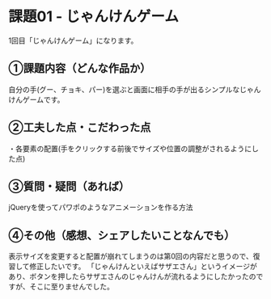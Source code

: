 # 課題01 - じゃんけんゲーム
1回目「じゃんけんゲーム」になります。

## ①課題内容（どんな作品か）
自分の手(グー、チョキ、パー)を選ぶと画面に相手の手が出るシンプルなじゃんけんゲームです。

## ②工夫した点・こだわった点
・各要素の配置(手をクリックする前後でサイズや位置の調整がされるようにした点)

## ③質問・疑問（あれば）
jQueryを使ってパワポのようなアニメーションを作る方法

## ④その他（感想、シェアしたいことなんでも）
表示サイズを変更すると配置が崩れてしまうのは第0回の内容だと思うので、復習して修正したいです。
「じゃんけんといえばサザエさん」というイメージがあり、ボタンを押したらサザエさんのじゃんけんが流れるようにしたかったのですが、そこに至りませんでした。
